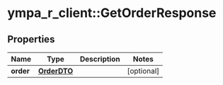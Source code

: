 # ympa_r_client::GetOrderResponse


## Properties
Name | Type | Description | Notes
------------ | ------------- | ------------- | -------------
**order** | [**OrderDTO**](OrderDTO.md) |  | [optional] 



